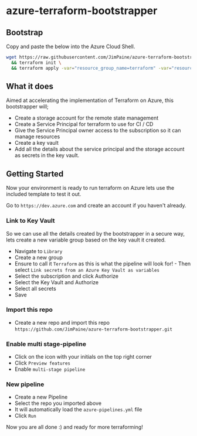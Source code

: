 # azure-terraform-bootstrapper

## Bootstrap

Copy and paste the below into the Azure Cloud Shell.

```bash
wget https://raw.githubusercontent.com/JimPaine/azure-terraform-bootstrapper/master/bootsrapper/main.tf -O main.tf \
  && terraform init \
  && terraform apply -var="resource_group_name=terraform" -var="resource_group_location=westeurope" -auto-approve
```

## What it does

Aimed at accelerating the implementation of Terraform on Azure, this bootstrapper will;
- Create a storage account for the remote state management
- Create a Service Principal for terraform to use for CI / CD
- Give the Service Principal owner access to the subscription so it can manage resources
- Create a key vault 
- Add all the details about the service principal and the storage account as secrets in the key vault.

## Getting Started

Now your environment is ready to run terraform on Azure lets use the included template to test it out.

Go to `https://dev.azure.com` and create an account if you haven't already.

### Link to Key Vault

So we can use all the details created by the bootstrapper in a secure way, lets create a new variable group based on the key vault it created.

- Navigate to `Library`
- Create a new group
- Ensure to call it `Terraform` as this is what the pipeline will look for! - Then select `Link secrets from an Azure Key Vault as variables`
- Select the subscription and click Authorize
- Select the Key Vault and Authorize
- Select all secrets
- Save


### Import this repo

- Create a new repo and import this repo `https://github.com/JimPaine/azure-terraform-bootstrapper.git`

### Enable multi stage-pipeline

- Click on the icon with your initials on the top right corner
- Click `Preview features`
- Enable `multi-stage pipeline`

### New pipeline

- Create a new Pipeline
- Select the repo you imported above
- It will automatically load the `azure-pipelines.yml` file
- Click `Run`

Now you are all done :) and ready for more terraforming!